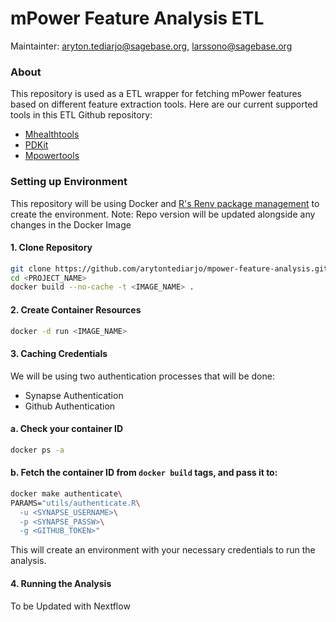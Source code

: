 # mPower Feature Analysis ETL
Maintainter: aryton.tediarjo@sagebase.org, larssono@sagebase.org

### About
This repository is used as a ETL wrapper for fetching mPower features based on different feature extraction tools. 
Here are our current supported tools in this ETL Github repository:
- [Mhealthtools](https://github.com/Sage-Bionetworks/mhealthtools/blob/master/R/get_tapping_features.R)
- [PDKit](https://github.com/pdkit/pdkit)
- [Mpowertools](https://github.com/Sage-Bionetworks/mpowertools)

### Setting up Environment
This repository will be using Docker and [R's Renv package management](https://rstudio.github.io/renv/articles/renv.html) to create the environment. 
Note: Repo version will be updated alongside any changes in the Docker Image

#### 1. Clone Repository
```zsh
git clone https://github.com/arytontediarjo/mpower-feature-analysis.git <PROJECT_NAME>
cd <PROJECT_NAME>
docker build --no-cache -t <IMAGE_NAME> .
```

#### 2. Create Container Resources
```zsh
docker -d run <IMAGE_NAME> 
```

#### 3. Caching Credentials
We will be using two authentication processes that will be done:
- Synapse Authentication
- Github Authentication

#### a. Check your container ID
```zsh
docker ps -a
```
#### b. Fetch the container ID from `docker build` tags, and pass it to:
```zsh
docker make authenticate\
PARAMS="utils/authenticate.R\
  -u <SYNAPSE_USERNAME>\
  -p <SYNAPSE_PASSW>\
  -g <GITHUB_TOKEN>"
```
This will create an environment with your necessary credentials to run the analysis.


#### 4. Running the Analysis
To be Updated with Nextflow

